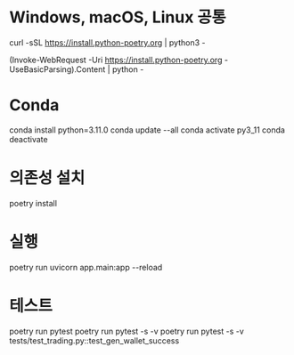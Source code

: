 # Windows, macOS, Linux 공통
curl -sSL https://install.python-poetry.org | python3 -

(Invoke-WebRequest -Uri https://install.python-poetry.org -UseBasicParsing).Content | python -

# Conda
conda install python=3.11.0
conda update --all
conda activate py3_11
conda deactivate

# 의존성 설치
poetry install

# 실행
poetry run uvicorn app.main:app --reload


# 테스트
poetry run pytest
poetry run pytest -s -v
poetry run pytest -s -v tests/test_trading.py::test_gen_wallet_success


#